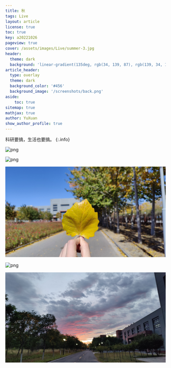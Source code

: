 ```yaml
---
title: 秋
tags: Live 
layout: article
license: true
toc: true
key: a20221026
pageview: true
cover: /assets/images/Live/summer-3.jpg
header:
  theme: dark
  background: 'linear-gradient(135deg, rgb(34, 139, 87), rgb(139, 34, 139))'
article_header:
  type: overlay
  theme: dark
  background_color: '#456'
  background_image: '/screenshots/back.png'
aside:
    toc: true
sitemap: true
mathjax: true
author: YuXuan
show_author_profile: true
---
```

科研要搞，生活也要搞。
{:.info}
<!--more-->

![png](/assets/images/Live/summer-2.jpg)

![png](/assets/images/Live/summer-1.jpg)

![png](/assets/images/Live/summer-3.jpg)

![png](/assets/images/Live/summer-4.jpg)

![png](/assets/images/Live/summer-5.jpg)



